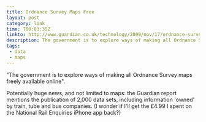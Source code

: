 ```yaml
---
title: Ordnance Survey Maps Free
layout: post
category: link
time: T00:03:35Z
linkto: http://www.guardian.co.uk/technology/2009/nov/17/ordnance-survey-maps-online
description: The government is to explore ways of making all Ordnance Survey maps freely available online.
tags:
 - data
 - maps
---
```

"The government is to explore ways of making all Ordnance Survey maps freely available online".

Potentially huge news, and not limited to maps: the Guardian report mentions the publication of 2,000 data sets, including information 'owned' by train, tube and bus companies. (I wonder if I'll get the &#163;4.99 I spent on the National Rail Enquiries iPhone app back&#8253;)